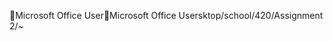 Microsoft Office User                                 M i c r o s o f t   O f f i c e   U s e r   s k t o p / s c h o o l / 4 2 0 / A s s i g n m e n t   2 / ~ 